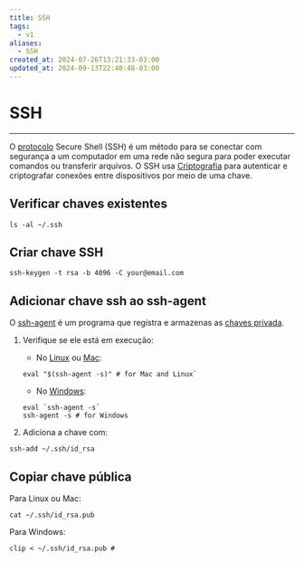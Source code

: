 ```yaml
---
title: SSH
tags:
  - v1
aliases:
  - SSH
created_at: 2024-07-26T13:21:33-03:00
updated_at: 2024-09-13T22:40:48-03:00
---
```

# SSH
---
O [protocolo](../../../../atomos/2024/07/06/Protocolo.md) Secure Shell (SSH) é um método para se conectar com segurança a um computador em uma rede não segura para poder executar comandos ou transferir arquivos. O SSH usa [Criptografia](../../06/30/Criptografia.md) para autenticar e criptografar conexões entre dispositivos por meio de uma chave.

## Verificar chaves existentes
```shell
ls -al ~/.ssh
```

## Criar chave SSH
```shell
ssh-keygen -t rsa -b 4096 -C your@email.com
```
## Adicionar chave ssh ao ssh-agent
O [ssh-agent](../../../../ideias/2024/07/08/ssh_agent.md) é um programa que registra e armazenas as [chaves privada](../../../../ideias/2024/07/12/Chaves_privada.md).

1. Verifique se ele está em execução:
	- No [Linux](../08/Linux.md) ou [Mac](../../../../ideias/2024/07/12/Mac.md): 
	```shell
	eval "$(ssh-agent -s)" # for Mac and Linux`
	```
	-  No [Windows](../../06/30/Windows.md):
	```shell
	eval `ssh-agent -s`
	ssh-agent -s # for Windows
	```

2. Adiciona a chave com:
```shell
ssh-add ~/.ssh/id_rsa
```
## Copiar chave pública
Para Linux ou Mac:
```shell
cat ~/.ssh/id_rsa.pub
```

Para Windows:
```shell
clip < ~/.ssh/id_rsa.pub #
```
